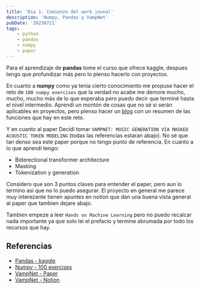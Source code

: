 ```yaml
---
title: 'Dia 1: Comienzo del work jounal'
description: 'Numpy, Pandas y VampNet'
pubDate: '20230721'
tags:
    - python
    - pandas
    - numpy
    - paper
---
```



Para el aprendizaje de **pandas** tome el curso que ofrece kaggle, despues tengo que profundizar más pero lo pienso hacerlo con proyectos.

En cuanto a **numpy** como ya tenia cierto conocimiento me propuse hacer el reto de `100 numpy exercises` que la verdad no acabe me demore mucho, mucho, mucho más de lo que esperaba pero puedo decir que terminé hasta el nivel intermedio. Aprendí un montón de cosas que no sé si serán aplicables en proyectos, pero pienso hacer un [blog](blog/20230723.md) con un resumen de las funciones que hay en este reto.

Y en cuanto al paper Decidí tomar `VAMPNET: MUSIC GENERATION VIA MASKED ACOUSTIC TOKEN MODELING` (todas las referencias estaran abajo). No sé que tan denso sea este paper porque no tengo punto de referencia. En cuanto a lo que aprendí tengo:
 - Biderectional transformer architecture
 - Masking
 - Tokenization y generation

Considero que son 3 puntos claves para entender el paper, pero aun lo termino asi que no lo puedo asegurar. El proyecto en general me parece muy interezante tienen apuntes en notion que dan una buena vista general al paper que tambien dejare abajo.

Tambien empeze a leer `Hands on Machine Learning` pero no puedo recalcar nada importante ya que solo lei el prefacio y termine abrumada por todo los recursos que hay.

## Referencias
- [Pandas - kaggle](https://www.kaggle.com/learn/pandas)
- [Numpy - 100 exercises](https://github.com/rougier/numpy-100/tree/master)
- [VampNet - Paper](https://arxiv.org/abs/2307.04686v2)
- [VampNet - Notion](https://hugo-does-things.notion.site/VampNet-Music-Generation-via-Masked-Acoustic-Token-Modeling-e37aabd0d5f1493aa42c5711d0764b33)